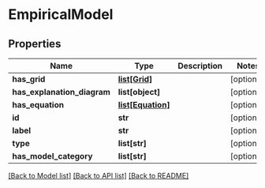 # EmpiricalModel

## Properties
Name | Type | Description | Notes
------------ | ------------- | ------------- | -------------
**has_grid** | [**list[Grid]**](Grid.md) |  | [optional] 
**has_explanation_diagram** | **list[object]** |  | [optional] 
**has_equation** | [**list[Equation]**](Equation.md) |  | [optional] 
**id** | **str** |  | [optional] 
**label** | **str** |  | [optional] 
**type** | **list[str]** |  | [optional] 
**has_model_category** | **list[str]** |  | [optional] 

[[Back to Model list]](../README.md#documentation-for-models) [[Back to API list]](../README.md#documentation-for-api-endpoints) [[Back to README]](../README.md)


